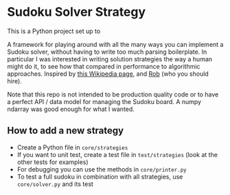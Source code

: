 # Sudoku Solver Strategy

This is a Python project set up to

A framework for playing around with all the many ways you can implement a Sudoku solver, without having to write too
much parsing boilerplate. In particular I was interested in writing solution strategies the way a human might do it,
to see how that compared in performance to algorithmic approaches. Inspired
by [this Wikipedia page](https://en.wikipedia.org/wiki/Sudoku_solving_algorithms),
and [Rob](https://github.com/robertsteane) (who you should hire).

Note that this repo is not intended to be production quality code or to have a perfect API / data model for managing the Sudoku board.
A numpy ndarray was good enough for what I wanted.

## How to add a new strategy

- Create a Python file in `core/strategies`
- If you want to unit test, create a test file in `test/strategies` (look at the other tests for examples)
- For debugging you can use the methods in `core/printer.py`
- To test a full sudoku in combination with all strategies, use `core/solver.py` and its test


